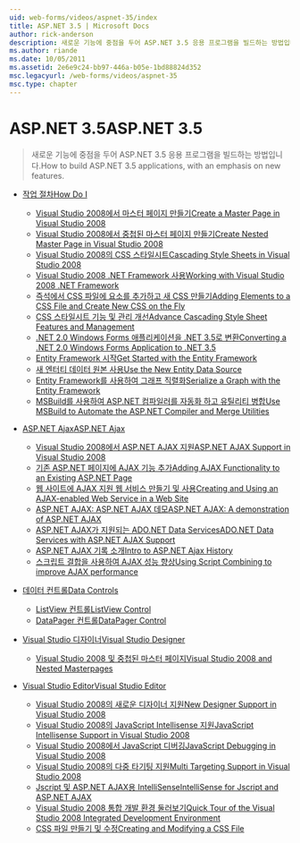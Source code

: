 ```yaml
---
uid: web-forms/videos/aspnet-35/index
title: ASP.NET 3.5 | Microsoft Docs
author: rick-anderson
description: 새로운 기능에 중점을 두어 ASP.NET 3.5 응용 프로그램을 빌드하는 방법입니다.
ms.author: riande
ms.date: 10/05/2011
ms.assetid: 2e6e9c24-bb97-446a-b05e-1bd88824d352
msc.legacyurl: /web-forms/videos/aspnet-35
msc.type: chapter
---
```

<a name="aspnet-35"></a><span data-ttu-id="c24f8-103">ASP.NET 3.5</span><span class="sxs-lookup"><span data-stu-id="c24f8-103">ASP.NET 3.5</span></span>
====================
> <span data-ttu-id="c24f8-104">새로운 기능에 중점을 두어 ASP.NET 3.5 응용 프로그램을 빌드하는 방법입니다.</span><span class="sxs-lookup"><span data-stu-id="c24f8-104">How to build ASP.NET 3.5 applications, with an emphasis on new features.</span></span>


- [<span data-ttu-id="c24f8-105">작업 절차</span><span class="sxs-lookup"><span data-stu-id="c24f8-105">How Do I</span></span>](how-do-i/index.md)

    - [<span data-ttu-id="c24f8-106">Visual Studio 2008에서 마스터 페이지 만들기</span><span class="sxs-lookup"><span data-stu-id="c24f8-106">Create a Master Page in Visual Studio 2008</span></span>](how-do-i/how-do-i-create-a-master-page-in-visual-studio-2008.md)
    - [<span data-ttu-id="c24f8-107">Visual Studio 2008에서 중첩된 마스터 페이지 만들기</span><span class="sxs-lookup"><span data-stu-id="c24f8-107">Create Nested Master Page in Visual Studio 2008</span></span>](how-do-i/how-do-i-create-nested-master-page-in-visual-studio-2008.md)
    - [<span data-ttu-id="c24f8-108">Visual Studio 2008의 CSS 스타일시트</span><span class="sxs-lookup"><span data-stu-id="c24f8-108">Cascading Style Sheets in Visual Studio 2008</span></span>](how-do-i/how-do-i-cascading-style-sheets-in-visual-studio-2008.md)
    - [<span data-ttu-id="c24f8-109">Visual Studio 2008 .NET Framework 사용</span><span class="sxs-lookup"><span data-stu-id="c24f8-109">Working with Visual Studio 2008 .NET Framework</span></span>](how-do-i/how-do-i-working-with-visual-studio-2008-net-framework.md)
    - [<span data-ttu-id="c24f8-110">즉석에서 CSS 파일에 요소를 추가하고 새 CSS 만들기</span><span class="sxs-lookup"><span data-stu-id="c24f8-110">Adding Elements to a CSS File and Create New CSS on the Fly</span></span>](how-do-i/how-do-i-adding-elements-to-a-css-file-and-create-new-css-on-the-fly.md)
    - [<span data-ttu-id="c24f8-111">CSS 스타일시트 기능 및 관리 개선</span><span class="sxs-lookup"><span data-stu-id="c24f8-111">Advance Cascading Style Sheet Features and Management</span></span>](how-do-i/how-do-i-advance-cascading-style-sheet-features-and-management.md)
    - [<span data-ttu-id="c24f8-112">.NET 2.0 Windows Forms 애플리케이션을 .NET 3.5로 변환</span><span class="sxs-lookup"><span data-stu-id="c24f8-112">Converting a .NET 2.0 Windows Forms Application to .NET 3.5</span></span>](how-do-i/how-do-i-converting-a-net-20-windows-forms-application-to-net-35.md)
    - [<span data-ttu-id="c24f8-113">Entity Framework 시작</span><span class="sxs-lookup"><span data-stu-id="c24f8-113">Get Started with the Entity Framework</span></span>](how-do-i/how-do-i-get-started-with-the-entity-framework.md)
    - [<span data-ttu-id="c24f8-114">새 엔터티 데이터 원본 사용</span><span class="sxs-lookup"><span data-stu-id="c24f8-114">Use the New Entity Data Source</span></span>](how-do-i/how-do-i-use-the-new-entity-data-source.md)
    - [<span data-ttu-id="c24f8-115">Entity Framework를 사용하여 그래프 직렬화</span><span class="sxs-lookup"><span data-stu-id="c24f8-115">Serialize a Graph with the Entity Framework</span></span>](how-do-i/how-do-i-serialize-a-graph-with-the-entity-framework.md)
    - [<span data-ttu-id="c24f8-116">MSBuild를 사용하여 ASP.NET 컴파일러를 자동화 하고 유틸리티 병합</span><span class="sxs-lookup"><span data-stu-id="c24f8-116">Use MSBuild to Automate the ASP.NET Compiler and Merge Utilities</span></span>](how-do-i/how-do-i-use-msbuild-to-automate-the-aspnet-compiler-and-merge-utilities.md)
- [<span data-ttu-id="c24f8-117">ASP.NET Ajax</span><span class="sxs-lookup"><span data-stu-id="c24f8-117">ASP.NET Ajax</span></span>](aspnet-ajax/index.md)

    - [<span data-ttu-id="c24f8-118">Visual Studio 2008에서 ASP.NET AJAX 지원</span><span class="sxs-lookup"><span data-stu-id="c24f8-118">ASP.NET AJAX Support in Visual Studio 2008</span></span>](aspnet-ajax/aspnet-ajax-support-in-visual-studio-2008.md)
    - [<span data-ttu-id="c24f8-119">기존 ASP.NET 페이지에 AJAX 기능 추가</span><span class="sxs-lookup"><span data-stu-id="c24f8-119">Adding AJAX Functionality to an Existing ASP.NET Page</span></span>](aspnet-ajax/adding-ajax-functionality-to-an-existing-aspnet-page.md)
    - [<span data-ttu-id="c24f8-120">웹 사이트에 AJAX 지원 웹 서비스 만들기 및 사용</span><span class="sxs-lookup"><span data-stu-id="c24f8-120">Creating and Using an AJAX-enabled Web Service in a Web Site</span></span>](aspnet-ajax/creating-and-using-an-ajax-enabled-web-service-in-a-web-site.md)
    - [<span data-ttu-id="c24f8-121">ASP.NET AJAX: ASP.NET AJAX 데모</span><span class="sxs-lookup"><span data-stu-id="c24f8-121">ASP.NET AJAX: A demonstration of ASP.NET AJAX</span></span>](aspnet-ajax/aspnet-ajax-a-demonstration-of-aspnet-ajax.md)
    - [<span data-ttu-id="c24f8-122">ASP.NET AJAX가 지원되는 ADO.NET Data Services</span><span class="sxs-lookup"><span data-stu-id="c24f8-122">ADO.NET Data Services with ASP.NET AJAX Support</span></span>](aspnet-ajax/adonet-data-services-with-aspnet-ajax-support.md)
    - [<span data-ttu-id="c24f8-123">ASP.NET AJAX 기록 소개</span><span class="sxs-lookup"><span data-stu-id="c24f8-123">Intro to ASP.NET Ajax History</span></span>](aspnet-ajax/introduction-to-aspnet-ajax-history.md)
    - [<span data-ttu-id="c24f8-124">스크립트 결합을 사용하여 AJAX 성능 향상</span><span class="sxs-lookup"><span data-stu-id="c24f8-124">Using Script Combining to improve AJAX performance</span></span>](aspnet-ajax/using-script-combining-to-improve-ajax-performance.md)
- [<span data-ttu-id="c24f8-125">데이터 컨트롤</span><span class="sxs-lookup"><span data-stu-id="c24f8-125">Data Controls</span></span>](data-controls/index.md)

    - [<span data-ttu-id="c24f8-126">ListView 컨트롤</span><span class="sxs-lookup"><span data-stu-id="c24f8-126">ListView Control</span></span>](data-controls/the-listview-control.md)
    - [<span data-ttu-id="c24f8-127">DataPager 컨트롤</span><span class="sxs-lookup"><span data-stu-id="c24f8-127">DataPager Control</span></span>](data-controls/the-datapager-control.md)
- [<span data-ttu-id="c24f8-128">Visual Studio 디자이너</span><span class="sxs-lookup"><span data-stu-id="c24f8-128">Visual Studio Designer</span></span>](visual-studio-designer/index.md)

    - [<span data-ttu-id="c24f8-129">Visual Studio 2008 및 중첩된 마스터 페이지</span><span class="sxs-lookup"><span data-stu-id="c24f8-129">Visual Studio 2008 and Nested Masterpages</span></span>](visual-studio-designer/visual-studio-2008-and-nested-masterpages.md)
- [<span data-ttu-id="c24f8-130">Visual Studio Editor</span><span class="sxs-lookup"><span data-stu-id="c24f8-130">Visual Studio Editor</span></span>](visual-studio-editor/index.md)

    - [<span data-ttu-id="c24f8-131">Visual Studio 2008의 새로운 디자이너 지원</span><span class="sxs-lookup"><span data-stu-id="c24f8-131">New Designer Support in Visual Studio 2008</span></span>](visual-studio-editor/new-designer-support-in-visual-studio-2008.md)
    - [<span data-ttu-id="c24f8-132">Visual Studio 2008의 JavaScript Intellisense 지원</span><span class="sxs-lookup"><span data-stu-id="c24f8-132">JavaScript Intellisense Support in Visual Studio 2008</span></span>](visual-studio-editor/javascript-intellisense-support-in-visual-studio-2008.md)
    - [<span data-ttu-id="c24f8-133">Visual Studio 2008에서 JavaScript 디버깅</span><span class="sxs-lookup"><span data-stu-id="c24f8-133">JavaScript Debugging in Visual Studio 2008</span></span>](visual-studio-editor/javascript-debugging-in-visual-studio-2008.md)
    - [<span data-ttu-id="c24f8-134">Visual Studio 2008의 다중 타기팅 지원</span><span class="sxs-lookup"><span data-stu-id="c24f8-134">Multi Targeting Support in Visual Studio 2008</span></span>](visual-studio-editor/multi-targeting-support-in-visual-studio-2008.md)
    - [<span data-ttu-id="c24f8-135">Jscript 및 ASP.NET AJAX용 IntelliSense</span><span class="sxs-lookup"><span data-stu-id="c24f8-135">IntelliSense for Jscript and ASP.NET AJAX</span></span>](visual-studio-editor/intellisense-for-jscript-and-aspnet-ajax.md)
    - [<span data-ttu-id="c24f8-136">Visual Studio 2008 통합 개발 환경 둘러보기</span><span class="sxs-lookup"><span data-stu-id="c24f8-136">Quick Tour of the Visual Studio 2008 Integrated Development Environment</span></span>](visual-studio-editor/quick-tour-of-the-visual-studio-2008-integrated-development-environment.md)
    - [<span data-ttu-id="c24f8-137">CSS 파일 만들기 및 수정</span><span class="sxs-lookup"><span data-stu-id="c24f8-137">Creating and Modifying a CSS File</span></span>](visual-studio-editor/creating-and-modifying-a-css-file.md)
